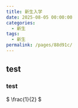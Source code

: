```yaml
---
title: 新生入学
date: 2025-08-05 00:00:00
categories: 
  - 新生
tags: 
  - 新生
permalink: /pages/88d91c/
---
```

## test

### test

$ \frac{1}{2} $